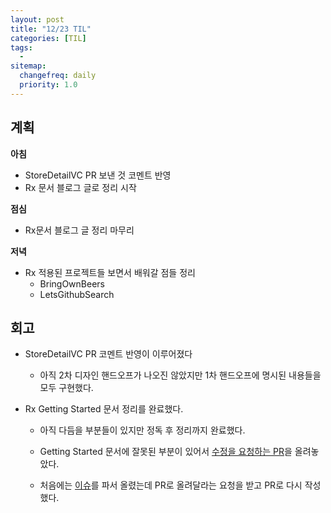 ```yaml
---
layout: post
title: "12/23 TIL"
categories: [TIL]
tags: 
  - 
sitemap:
  changefreq: daily
  priority: 1.0
---
```


## 계획

**아침**

- StoreDetailVC PR 보낸 것 코멘트 반영
- Rx 문서 블로그 글로 정리 시작

**점심**

- Rx문서 블로그 글 정리 마무리

**저녁**

- Rx 적용된 프로젝트들 보면서 배워갈 점들 정리
  - BringOwnBeers
  - LetsGithubSearch

## 회고

- StoreDetailVC PR 코멘트 반영이 이루어졌다

  - 아직 2차 디자인 핸드오프가 나오진 않았지만 1차 핸드오프에 명시된 내용들을 모두 구현했다.

- Rx Getting Started 문서 정리를 완료했다.

  - 아직 다듬을 부분들이 있지만 정독 후 정리까지 완료했다.

  - Getting Started 문서에 잘못된 부분이 있어서 [수정을 요청하는 PR](https://github.com/ReactiveX/RxSwift/pull/2471)을 올려놓았다.

  - 처음에는 [이슈](https://github.com/ReactiveX/RxSwift/issues/2470#issuecomment-1364104373)를 파서 올렸는데 PR로 올려달라는 요청을 받고 PR로 다시 작성했다.

    